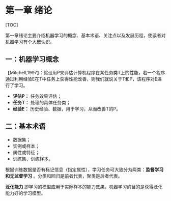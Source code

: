 # 第一章 绪论

[TOC]



第一章绪论主要介绍机器学习的概念、基本术语、关注点以及发展历程，使读者对机器学习有个大概认识。

## 一：机器学习概念

【Mitchell,1997】：假设用P来评估计算机程序在某任务类T上的性能，若一个程序通过利用经验E在T中任务上获得性能改善，则我们就说关于T和P，该程序对E进行了学习。

- **评估P：** 任务效果评估；
- **任务T：** 处理的具体任务类；
- **经验E：** 历史经验、数据，用于学习，从而改善T的P。





## 二：基本术语

- 数据集；
- 实例或样本；
- 属性或特征；
- 训练集、训练样本。

根据训练数据是否有标记信息（指定属性），学习任务可大致分为两类：**监督学习和无监督学习** 。分类和回归是前者代表，聚类是后者代表。

**泛化能力** 即学习的模型应用于实际样本的能力效果，机器学习的目的是获得泛化能力好的学习模型。


